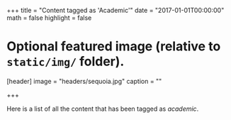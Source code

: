 +++
title = "Content tagged as 'Academic'"
date = "2017-01-01T00:00:00"
math = false
highlight = false

# Optional featured image (relative to `static/img/` folder).
[header]
image = "headers/sequoia.jpg"
caption = ""

+++

Here is a list of all the content that has been tagged as *academic*.
